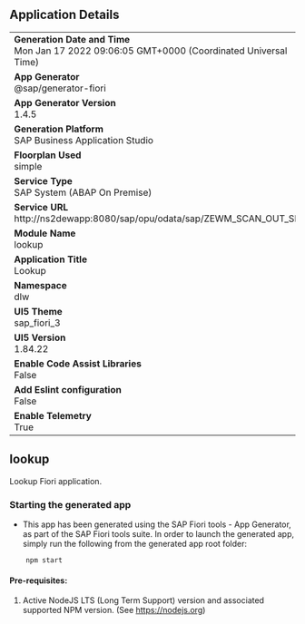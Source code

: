 ## Application Details
|               |
| ------------- |
|**Generation Date and Time**<br>Mon Jan 17 2022 09:06:05 GMT+0000 (Coordinated Universal Time)|
|**App Generator**<br>@sap/generator-fiori|
|**App Generator Version**<br>1.4.5|
|**Generation Platform**<br>SAP Business Application Studio|
|**Floorplan Used**<br>simple|
|**Service Type**<br>SAP System (ABAP On Premise)|
|**Service URL**<br>http://ns2dewapp:8080/sap/opu/odata/sap/ZEWM_SCAN_OUT_SRV
|**Module Name**<br>lookup|
|**Application Title**<br>Lookup|
|**Namespace**<br>dlw|
|**UI5 Theme**<br>sap_fiori_3|
|**UI5 Version**<br>1.84.22|
|**Enable Code Assist Libraries**<br>False|
|**Add Eslint configuration**<br>False|
|**Enable Telemetry**<br>True|

## lookup

Lookup Fiori application.

### Starting the generated app

-   This app has been generated using the SAP Fiori tools - App Generator, as part of the SAP Fiori tools suite.  In order to launch the generated app, simply run the following from the generated app root folder:

```
    npm start
```

#### Pre-requisites:

1. Active NodeJS LTS (Long Term Support) version and associated supported NPM version.  (See https://nodejs.org)


